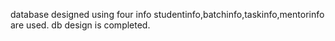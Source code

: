 database designed using four info
studentinfo,batchinfo,taskinfo,mentorinfo are used.
db design is completed.

